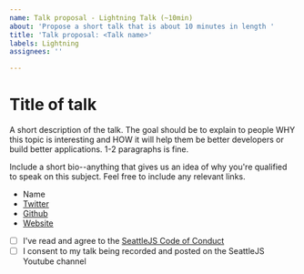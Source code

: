 ```yaml
---
name: Talk proposal - Lightning Talk (~10min)
about: 'Propose a short talk that is about 10 minutes in length '
title: 'Talk proposal: <Talk name>'
labels: Lightning
assignees: ''

---
```


# Title of talk

A short description of the talk. The goal should be to explain to people WHY this topic is interesting and HOW it will help them be better developers or build better applications. 1-2 paragraphs is fine.

Include a short bio--anything that gives us an idea of why you're qualified to speak on this subject. Feel free to include any relevant links.

* Name
* [Twitter]()
* [Github]()
* [Website]()

- [ ] I've read and agree to the [SeattleJS Code of Conduct](https://github.com/seattlejs/seattlejs/blob/master/code-of-conduct.md)  
- [ ] I consent to my talk being recorded and posted on the SeattleJS Youtube channel
